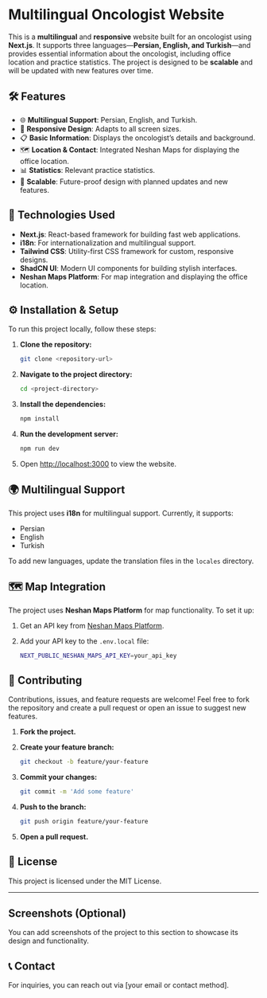 # Multilingual Oncologist Website

This is a **multilingual** and **responsive** website built for an oncologist using **Next.js**. It supports three languages—**Persian, English, and Turkish**—and provides essential information about the oncologist, including office location and practice statistics. The project is designed to be **scalable** and will be updated with new features over time.

## 🛠 Features

- 🌐 **Multilingual Support**: Persian, English, and Turkish.
- 📱 **Responsive Design**: Adapts to all screen sizes.
- 📋 **Basic Information**: Displays the oncologist’s details and background.
- 🗺 **Location & Contact**: Integrated Neshan Maps for displaying the office location.
- 📊 **Statistics**: Relevant practice statistics.
- 🚀 **Scalable**: Future-proof design with planned updates and new features.

## 🚀 Technologies Used

- **Next.js**: React-based framework for building fast web applications.
- **i18n**: For internationalization and multilingual support.
- **Tailwind CSS**: Utility-first CSS framework for custom, responsive designs.
- **ShadCN UI**: Modern UI components for building stylish interfaces.
- **Neshan Maps Platform**: For map integration and displaying the office location.

## ⚙️ Installation & Setup

To run this project locally, follow these steps:

1. **Clone the repository:**

    ```bash
    git clone <repository-url>
    ```

2. **Navigate to the project directory:**

    ```bash
    cd <project-directory>
    ```

3. **Install the dependencies:**

    ```bash
    npm install
    ```

4. **Run the development server:**

    ```bash
    npm run dev
    ```

5. Open [http://localhost:3000](http://localhost:3000) to view the website.

## 🌍 Multilingual Support

This project uses **i18n** for multilingual support. Currently, it supports:

- Persian
- English
- Turkish

To add new languages, update the translation files in the `locales` directory.

## 🗺 Map Integration

The project uses **Neshan Maps Platform** for map functionality. To set it up:

1. Get an API key from [Neshan Maps Platform](https://neshan.org/).
2. Add your API key to the `.env.local` file:

    ```bash
    NEXT_PUBLIC_NESHAN_MAPS_API_KEY=your_api_key
    ```

## 🤝 Contributing

Contributions, issues, and feature requests are welcome! Feel free to fork the repository and create a pull request or open an issue to suggest new features.

1. **Fork the project.**
2. **Create your feature branch:**

    ```bash
    git checkout -b feature/your-feature
    ```

3. **Commit your changes:**

    ```bash
    git commit -m 'Add some feature'
    ```

4. **Push to the branch:**

    ```bash
    git push origin feature/your-feature
    ```

5. **Open a pull request.**

## 📜 License

This project is licensed under the MIT License.

---

## Screenshots (Optional)

You can add screenshots of the project to this section to showcase its design and functionality.

## 📞 Contact

For inquiries, you can reach out via [your email or contact method].
